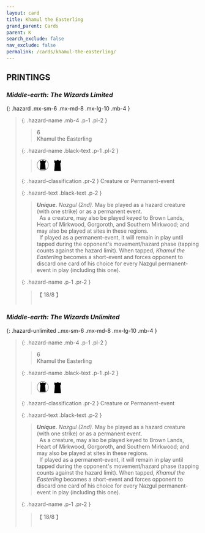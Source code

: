 ```yaml
---
layout: card
title: Khamul the Easterling
grand_parent: Cards
parent: K
search_exclude: false
nav_exclude: false
permalink: /cards/khamul-the-easterling/
---
```


## PRINTINGS


### _Middle-earth: The Wizards Limited_

{: .hazard .mx-sm-6 .mx-md-8 .mx-lg-10 .mb-4 }
> {: .hazard-name .mb-4 .p-1 .pl-2 }
> > <div class="hazard-mp">6</div>
> > <div class="card-name">Khamul the Easterling</div>
>
> {: .hazard-name .black-text .p-1 .pl-2 }
> > ![](/assets/images/dark-domain.svg)&emsp;![](/assets/images/dark-hold.svg)
>
> {: .hazard-classification .pr-2 }
> Creature or Permanent-event
>
> {: .hazard-text .black-text .p-2 }
> > _**Unique.**_ _Nazgul (2nd)._ May be played as a hazard creature (with one strike) or as a permanent event. <br>&ensp;As a creature, may also be played keyed to Brown Lands, Heart of Mirkwood, Gorgoroth, and Southern Mirkwood; and may also be played at sites in these regions. <br>&ensp;If played as a permanent-event, it will remain in play until tapped during the opponent's movement/hazard phase (tapping counts against the hazard limit). When tapped, _Khamul the Easterling_ becomes a short-event and forces opponent to discard one card of his choice for every Nazgul permanent-event in play (including this one). 
>
> {: .hazard-name .p-1 .pr-2 }
> > <div class="card-shield">【 18/8 】</div>
> > <div class="card-corruption">&nbsp;</div>

### _Middle-earth: The Wizards Unlimited_

{: .hazard-unlimited ..mx-sm-6 .mx-md-8 .mx-lg-10 .mb-4 }
> {: .hazard-name .mb-4 .p-1 .pl-2 }
> > <div class="hazard-mp">6</div>
> > <div class="card-name">Khamul the Easterling</div>
>
> {: .hazard-name .black-text .p-1 .pl-2 }
> > ![](/assets/images/dark-domain.svg)&emsp;![](/assets/images/dark-hold.svg)
>
> {: .hazard-classification .pr-2 }
> Creature or Permanent-event
>
> {: .hazard-text .black-text .p-2 }
> > _**Unique.**_ _Nazgul (2nd)._ May be played as a hazard creature (with one strike) or as a permanent event. <br>&ensp;As a creature, may also be played keyed to Brown Lands, Heart of Mirkwood, Gorgoroth, and Southern Mirkwood; and may also be played at sites in these regions. <br>&ensp;If played as a permanent-event, it will remain in play until tapped during the opponent's movement/hazard phase (tapping counts against the hazard limit). When tapped, _Khamul the Easterling_ becomes a short-event and forces opponent to discard one card of his choice for every Nazgul permanent-event in play (including this one). 
>
> {: .hazard-name .p-1 .pr-2 }
> > <div class="card-shield">【 18/8 】</div>
> > <div class="card-corruption-white">&nbsp;</div>
